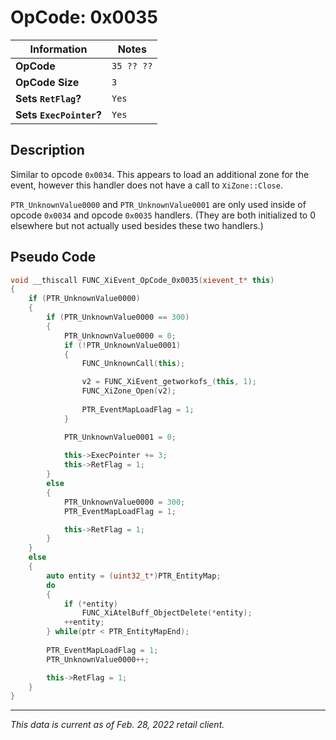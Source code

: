 # OpCode: 0x0035

| Information               | Notes |
|---                        |---    |
| **OpCode**                | `35 ?? ??` |
| **OpCode Size**           | `3`   |
| **Sets `RetFlag`?**       | `Yes` |
| **Sets `ExecPointer`?**   | `Yes` |

## Description

Similar to opcode `0x0034`. This appears to load an additional zone for the event, however this handler does not have a call to `XiZone::Close`.

`PTR_UnknownValue0000` and `PTR_UnknownValue0001` are only used inside of opcode `0x0034` and opcode `0x0035` handlers. (They are both initialized to 0 elsewhere but not actually used besides these two handlers.)

## Pseudo Code

```cpp
void __thiscall FUNC_XiEvent_OpCode_0x0035(xievent_t* this)
{
    if (PTR_UnknownValue0000)
    {
        if (PTR_UnknownValue0000 == 300)
        {
            PTR_UnknownValue0000 = 0;
            if (!PTR_UnknownValue0001)
            {
                FUNC_UnknownCall(this);

                v2 = FUNC_XiEvent_getworkofs_(this, 1);
                FUNC_XiZone_Open(v2);
                
                PTR_EventMapLoadFlag = 1;
            }

            PTR_UnknownValue0001 = 0;
            
            this->ExecPointer += 3;
            this->RetFlag = 1;
        }
        else
        {
            PTR_UnknownValue0000 = 300;
            PTR_EventMapLoadFlag = 1;

            this->RetFlag = 1;
        }
    }
    else
    {
        auto entity = (uint32_t*)PTR_EntityMap;
        do
        {
            if (*entity)
                FUNC_XiAtelBuff_ObjectDelete(*entity);
            ++entity;
        } while(ptr < PTR_EntityMapEnd);
        
        PTR_EventMapLoadFlag = 1;
        PTR_UnknownValue0000++;

        this->RetFlag = 1;
    }
}
```

---

_This data is current as of Feb. 28, 2022 retail client._